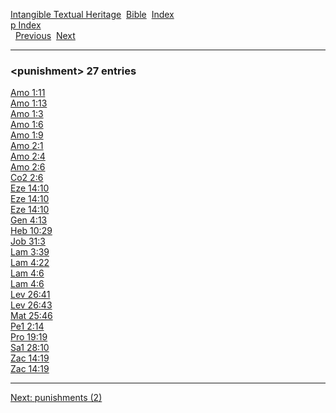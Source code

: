 [Intangible Textual Heritage](../../index)  [Bible](../index) 
[Index](index)   
[p Index](_p_)  
  [Previous](c08988)  [Next](c08990) 

------------------------------------------------------------------------

### &lt;punishment&gt; 27 entries

[Amo 1:11](../kjv/amo001.htm#011)  
[Amo 1:13](../kjv/amo001.htm#013)  
[Amo 1:3](../kjv/amo001.htm#003)  
[Amo 1:6](../kjv/amo001.htm#006)  
[Amo 1:9](../kjv/amo001.htm#009)  
[Amo 2:1](../kjv/amo002.htm#001)  
[Amo 2:4](../kjv/amo002.htm#004)  
[Amo 2:6](../kjv/amo002.htm#006)  
[Co2 2:6](../kjv/co2002.htm#006)  
[Eze 14:10](../kjv/eze014.htm#010)  
[Eze 14:10](../kjv/eze014.htm#010)  
[Eze 14:10](../kjv/eze014.htm#010)  
[Gen 4:13](../kjv/gen004.htm#013)  
[Heb 10:29](../kjv/heb010.htm#029)  
[Job 31:3](../kjv/job031.htm#003)  
[Lam 3:39](../kjv/lam003.htm#039)  
[Lam 4:22](../kjv/lam004.htm#022)  
[Lam 4:6](../kjv/lam004.htm#006)  
[Lam 4:6](../kjv/lam004.htm#006)  
[Lev 26:41](../kjv/lev026.htm#041)  
[Lev 26:43](../kjv/lev026.htm#043)  
[Mat 25:46](../kjv/mat025.htm#046)  
[Pe1 2:14](../kjv/pe1002.htm#014)  
[Pro 19:19](../kjv/pro019.htm#019)  
[Sa1 28:10](../kjv/sa1028.htm#010)  
[Zac 14:19](../kjv/zac014.htm#019)  
[Zac 14:19](../kjv/zac014.htm#019)  

------------------------------------------------------------------------

[Next: punishments (2)](c08990)
